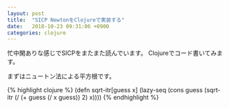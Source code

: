 ```yaml
---
layout: post
title:  "SICP NewtonをClojureで実装する"
date:   2018-10-23 09:31:06 +0900
categories: clojure
---
```

忙中閑ありな感じでSICPをまたまた読んでいます。
Clojureでコード書いてみます。

まずはニュートン法による平方根です。

{% highlight clojure %}
(defn sqrt-itr[guess x]
  (lazy-seq
   (cons guess
         (sqrt-itr (/ (+ guess (/ x guess)) 2) x))))
{% endhighlight %}

